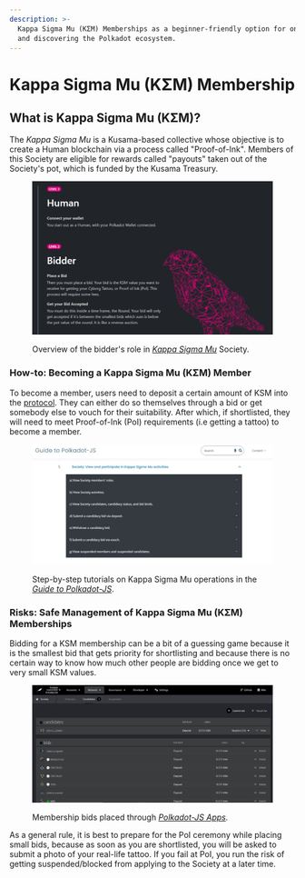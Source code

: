 ```yaml
---
description: >-
  Kappa Sigma Mu (KΣM) Memberships as a beginner-friendly option for onboarding
  and discovering the Polkadot ecosystem.
---
```


# Kappa Sigma Mu (KΣM) Membership

## What is Kappa Sigma Mu (KΣM)?

The _Kappa Sigma Mu_ is a Kusama-based collective whose objective is to create a Human blockchain via a process called "Proof-of-Ink". Members of this Society are eligible for rewards called "payouts" taken out of the Society's pot, which is funded by the Kusama Treasury.

<figure><img src="../../../.gitbook/assets/O_BKappaSigmaMu.JPG" alt="Overview of the bidding process in Kappa Sigma Mu (KΣM) Society."><figcaption><p>Overview of the bidder's role in <a href="https://ksmsociety.io/"><em>Kappa Sigma Mu</em></a> Society.</p></figcaption></figure>



### How-to: Becoming a Kappa Sigma Mu (KΣM) Member

To become a member, users need to deposit a certain amount of KSM into the [protocol](../../5.regulations/networks/infrastructure.md). They can either do so themselves through a bid or get somebody else to vouch for their suitability. After which, if shortlisted, they will need to meet Proof-of-Ink (PoI) requirements (i.e getting a tattoo) to become a member.&#x20;

<figure><img src="../../../.gitbook/assets/O_BGuideKappaSM.JPG" alt="A step-by-step guide on how to participate in the Kappa Sigma Mu (KΣM) society."><figcaption><p>Step-by-step tutorials on Kappa Sigma Mu operations in the <a href="https://anaelleltd.github.io/polkadotjs-guide/2.network.html#society"><em>Guide to Polkadot-JS</em></a>.</p></figcaption></figure>



### Risks: Safe Management of Kappa Sigma Mu (KΣM) Memberships

Bidding for a KSM membership can be a bit of a guessing game because it is the smallest bid that gets priority for shortlisting and because there is no certain way to know how much other people are bidding once we get to very small KSM values.&#x20;

<figure><img src="../../../.gitbook/assets/O_BKSMBids.JPG" alt="A view of Kappa Sigma Mu (KΣM) membership bids placed through Polkadot-JS App."><figcaption><p>Membership bids placed through <a href="https://polkadot.js.org/apps/?rpc=wss%3A%2F%2Fkusama.public.curie.radiumblock.xyz%2Fws#/society/candidates"><em>Polkadot-JS Apps</em></a><em>.</em></p></figcaption></figure>

As a general rule, it is best to prepare for the PoI ceremony while placing small bids, because as soon as you are shortlisted, you will be asked to submit a photo of your real-life tattoo. If you fail at PoI, you run the risk of getting suspended/blocked from applying to the Society at a later time.&#x20;

